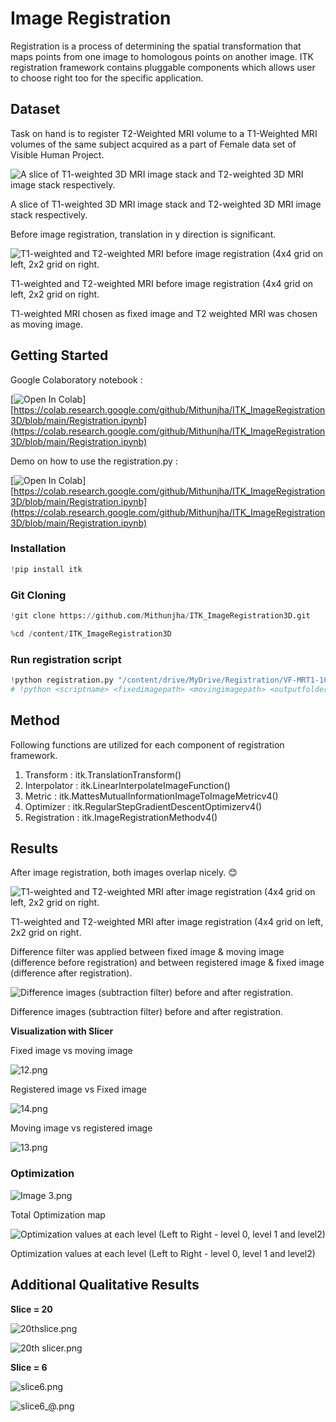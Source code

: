 # Image Registration

Registration is a process of determining the spatial transformation that maps points from one image to homologous points on another image. ITK registration framework contains pluggable components which allows user to choose right too for the specific application.

## Dataset

Task on hand is to register T2-Weighted MRI volume to a T1-Weighted MRI volumes of the same subject acquired as a part of Female data set of Visible Human Project. 

![A slice of  T1-weighted 3D MRI image stack and T2-weighted 3D MRI image stack respectively.](Images/2.png)

A slice of  T1-weighted 3D MRI image stack and T2-weighted 3D MRI image stack respectively.

Before image registration, translation in y direction is significant.

![T1-weighted and T2-weighted MRI before image registration (4x4 grid on left, 2x2 grid on right.](Images/c1.png)

T1-weighted and T2-weighted MRI before image registration (4x4 grid on left, 2x2 grid on right.

T1-weighted MRI chosen as fixed image and T2 weighted MRI was chosen as moving image.

## Getting Started

Google Colaboratory notebook : 

[![Open In Colab](https://colab.research.google.com/assets/colab-badge.svg)][https://colab.research.google.com/github/Mithunjha/ITK_ImageRegistration3D/blob/main/Registration.ipynb](https://colab.research.google.com/github/Mithunjha/ITK_ImageRegistration3D/blob/main/Registration.ipynb)

Demo on how to use the registration.py : 

[![Open In Colab](https://colab.research.google.com/assets/colab-badge.svg)][https://colab.research.google.com/github/Mithunjha/ITK_ImageRegistration3D/blob/main/Registration.ipynb](https://colab.research.google.com/github/Mithunjha/ITK_ImageRegistration3D/blob/main/Registration.ipynb)

### Installation

```python
!pip install itk
```

### Git Cloning

```python
!git clone https://github.com/Mithunjha/ITK_ImageRegistration3D.git

%cd /content/ITK_ImageRegistration3D
```

### Run registration script

```python
!python registration.py "/content/drive/MyDrive/Registration/VF-MRT1-1014-1174.vtk" "/content/drive/MyDrive/Registration/VF-MRT2-1014-1174.vtk" "/content/drive/MyDrive/Registration"
# !python <scriptname> <fixedimagepath> <movingimagepath> <outputfolderpath>
```

## Method

Following functions are utilized for each component of registration framework.

1. Transform : itk.TranslationTransform()
2. Interpolator : itk.LinearInterpolateImageFunction()
3. Metric : itk.MattesMutualInformationImageToImageMetricv4()
4. Optimizer : itk.RegularStepGradientDescentOptimizerv4()
5. Registration : itk.ImageRegistrationMethodv4()

## Results

After image registration, both images overlap nicely. 😊

![T1-weighted and T2-weighted MRI after image registration (4x4 grid on left, 2x2 grid on right.](Images/c2.png)

T1-weighted and T2-weighted MRI after image registration (4x4 grid on left, 2x2 grid on right.

Difference filter was applied between fixed image & moving image (difference before registration) and between registered image & fixed image (difference after registration).

![Difference images (subtraction filter) before and after registration. ](Images/8.png)

Difference images (subtraction filter) before and after registration. 

**Visualization with Slicer**

Fixed image vs moving image

![12.png](Images/12.png)

Registered image vs Fixed image

![14.png](Images/14.png)

Moving image vs registered image

![13.png](Images/13.png)

### Optimization

![Image 3.png](Images/Image_3.png)

Total Optimization map

![Optimization values at each level (Left to Right - level 0, level 1 and level2)](Images/15.png)

Optimization values at each level (Left to Right - level 0, level 1 and level2)

## Additional Qualitative Results

**Slice = 20**

![20thslice.png](Images/20thslice.png)

![20th slicer.png](Images/20th_slicer.png)

**Slice = 6**

![slice6.png](Images/slice6.png)

![slice6_@.png](Images/slice6_.png)